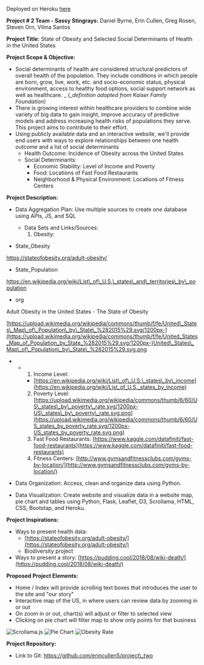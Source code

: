 Deployed on Heroku [here](https://sassy-stingrays-1337.herokuapp.com/)

**Project # 2 Team - Sassy Stingrays:** Daniel Byrne, Erin Cullen, Greg Rosen, Steven Orn, Vilma Santos

**Project Title:**  State of Obesity and Selected Social Determinants of Health in the United States

**Project Scope &amp; Objective:**

- Social determinants of health are considered structural predictors of overall health of the population. They include conditions in which people are born, grow, live, work, etc. and socio-economic status, physical environment, access to healthy food options, social support network as well as healthcare. _ (__definition adopted from Kaiser Family Foundation)_
- There is growing interest within healthcare providers to combine wide variety of big data to gain insight, improve accuracy of predictive models and address increasing health risks of populations they serve. This project aims to contribute to their effort.
- Using publicly available data and an interactive website, we&#39;ll provide end users with ways to explore relationships between one health outcome and a list of social determinants
  - Health Outcome: Incidence of Obesity across the United States
  - Social Determinants:
    - Economic Stability: Level of Income and Poverty
    - Food: Locations of Fast Food Restaurants
    - Neighborhood &amp; Physical Environment: Locations of Fitness Centers

**Project Description:**

- Data Aggregation Plan:  Use multiple sources to create one database using APIs, JS, and SQL
  - Data Sets and Links/Sources:
    1. Obesity:

- State\_Obesity

https://stateofobesity.org/adult-obesity/

- State\_Population

https://en.wikipedia.org/wiki/List\_of\_U.S.\_states\_and\_territories\_by\_population

- org

Adult Obesity in the United States - The State of Obesity

[https://upload.wikimedia.org/wikipedia/commons/thumb/f/fe/United\_States\_Map\_of\_Population\_by\_State\_%282015%29.svg/1200px-](https://upload.wikimedia.org/wikipedia/commons/thumb/f/fe/United_States_Map_of_Population_by_State_%282015%29.svg/1200px-)United\_States\_Map\_of\_Population\_by\_State\_%282015%29.svg.png

-
  -
    1. Income Level:
      - [https://en.wikipedia.org/wiki/List\_of\_U.S.\_states\_by\_income](https://en.wikipedia.org/wiki/List_of_U.S._states_by_income)
    2. Poverty Level: [https://upload.wikimedia.org/wikipedia/commons/thumb/6/60/US\_states\_by\_poverty\_rate.svg/1200px-US\_states\_by\_poverty\_rate.svg.png](https://upload.wikimedia.org/wikipedia/commons/thumb/6/60/US_states_by_poverty_rate.svg/1200px-US_states_by_poverty_rate.svg.png)
    3. Fast Food Restaurants: [https://www.kaggle.com/datafiniti/fast-food-restaurants](https://www.kaggle.com/datafiniti/fast-food-restaurants)
    4. Fitness Centers: [http://www.gymsandfitnessclubs.com/gyms-by-location/](http://www.gymsandfitnessclubs.com/gyms-by-location/)

- Data Organization: Access, clean and organize data using Python.
- Data Visualization: Create website and visualize data in a website map, pie chart and tables using Python, Flask, Leaflet, D3, Scrollama, HTML, CSS, Bootstap, and Heroku.

**Project Inspirations:**

- Ways to present health data:
  - [https://stateofobesity.org/adult-obesity/](https://stateofobesity.org/adult-obesity/)
  - Biodiversity project
- Ways to present a story:  [https://pudding.cool/2018/08/wiki-death/](https://pudding.cool/2018/08/wiki-death/)

**Proposed Project Elements:**

- Home / Index will provide scrolling text boxes that introduces the user to the site and &quot;our story&quot;
- Interactive map of the US, in where users can review data by zooming in or out
- On zoom in or out, chart(s) will adjust or filter to selected view
- Clicking on pie chart will filter map to show only points for that business

![Scrollama.js](img/Picture1.png?raw=true)
![Pie Chart](img/Picture2.png?raw=true)
![Obesity Rate](img/Picture3.png?raw=true)

**Project Repository:**

- Link to Git: https://github.com/erincullen5/project\_two
